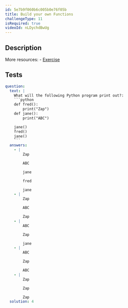 ```yaml
---
id: 5e7b9f060b6c005b0e76f05b
title: Build your own Functions
challengeType: 11
isRequired: true
videoId: nLDychdBwUg
---
```


## Description
<section id='description'>
More resources:
- <a href="https://www.youtube.com/watch?v=ksvGhDsjtpw" target='_blank'>Exercise</a>
</section>

## Tests
<section id='tests'>

```yml
question:
  text: |
    What will the following Python program print out?:
    ```python
    def fred():
        print("Zap")
    def jane():
        print("ABC")

    jane()
    fred()
    jane()
    ```
  answers:
    - |
        Zap

        ABC

        jane

        fred

        jane
    - |
        Zap

        ABC

        Zap
    - |
        ABC

        Zap

        jane
    - |
        ABC

        Zap

        ABC
    - |
        Zap

        Zap

        Zap
  solution: 4
```

</section>
